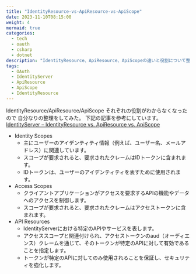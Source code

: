 ```yaml
---
title: "IdentityResource-vs-ApiResource-vs-ApiScope"
date: 2023-11-10T08:15:00
weight: 4
mermaid: true
categories:
  - tech
  - oauth
  - csharp
  - dotnet
description: "IdentityResource、ApiResource、ApiScopeの違いと役割について整理。OAuthとIdentityServerのスコープ管理における重要な概念を解説。"
tags:
  - OAuth
  - IdentityServer
  - ApiResource
  - ApiScope
  - IdentityResource
---
```


IdentityResource/ApiResource/ApiScope それぞれの役割がわからなくなったので
自分なりの整理をしてみた。
下記の記事を参考にしています。
[IdentityServer – IdentityResource vs. ApiResource vs. ApiScope](https://nestenius.se/2023/02/02/identityserver-identityresource-vs-apiresource-vs-apiscope/)

- Identity Scopes
  - 主にユーザーのアイデンティティ情報（例えば、ユーザー名、メールアドレス）に関連しています。
  - スコープが要求されると、要求されたクレームはIDトークンに含まれます。
  - IDトークンは、ユーザーのアイデンティティを表すために使用されます。
- Access Scopes
  - クライアントアプリケーションがアクセスを要求するAPIの機能やデータへのアクセスを制御します。
  - スコープが要求されると、要求されたクレームはアクセストークンに含まれます。
- API Resources
  - IdentityServerにおける特定のAPIやサービスを表します。
  - アクセススコープと関連付けられ、アクセストークンのaud（オーディエンス）クレームを通じて、そのトークンが特定のAPIに対して有効であることを指定します。
  - トークンが特定のAPIに対してのみ使用されることを保証し、セキュリティを強化します。
